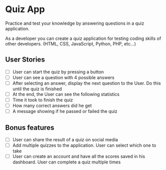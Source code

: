 # Quiz App

Practice and test your knowledge by answering questions in a quiz application.

As a developer you can create a quiz application for testing coding skills of other developers. (HTML, CSS, JavaScript, Python, PHP, etc…)

## User Stories

- [ ] User can start the quiz by pressing a button
- [ ] User can see a question with 4 possible answers
- [ ] After selecting an answer, display the next question to the User. Do this until the quiz is finished
- [ ] At the end, the User can see the following statistics
- [ ] Time it took to finish the quiz
- [ ] How many correct answers did he get
- [ ] A message showing if he passed or failed the quiz

## Bonus features

- [ ] User can share the result of a quiz on social media
- [ ] Add multiple quizzes to the application. User can select which one to take
- [ ] User can create an account and have all the scores saved in his dashboard. User can complete a quiz multiple times

